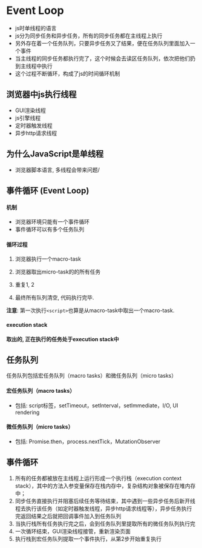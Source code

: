 # Event Loop

- js时单线程的语言
- js分为同步任务和异步任务，所有的同步任务都在主线程上执行
- 另外存在着一个任务队列，只要异步任务又了结果，便在任务队列里面加入一个事件
- 当主线程的同步任务都执行完了，这个时候会去读区任务队列，依次把他们扔到主线程中执行
- 这个过程不断循环，构成了js的时间循环机制



## 浏览器中js执行线程

- GUI渲染线程
- js引擎线程
- 定时器触发线程
- 异步http请求线程





## 为什么JavaScript是单线程

- 浏览器脚本语言, 多线程会带来问题/



## 事件循环 (Event Loop)

#### 机制

- 浏览器环境只能有一个事件循环
- 事件循环可以有多个任务队列



#### 循环过程

1. 浏览器执行一个macro-task

2. 浏览器取出micro-task的的所有任务
3. 重复1, 2
4. 最终所有队列清空, 代码执行完毕.



**注意**: 第一次执行`<script>`也算是从macro-task中取出一个macro-task.

#### execution stack

**取出的, 正在执行的任务处于execution stack中**



## 任务队列

任务队列包括宏任务队列（macro tasks）和微任务队列（micro tasks）

#### 宏任务队列（macro tasks）

- 包括: script标签，setTimeout，setInterval，setImmediate，I/O, UI rendering



#### 微任务队列（micro tasks）

- 包括: Promise.then，process.nextTick，MutationObserver





## 事件循环

1. 所有的任务都被放在主线程上运行形成一个执行栈（execution context stack），其中的方法入参变量保存在栈内存中，复杂结构对象被保存在堆内存中；
2. 同步任务直接执行并阻塞后续任务等待结束，其中遇到一些异步任务后新开线程去执行该任务（如定时器触发线程，异步http请求线程等），异步任务执行完返回结果之后就把回调事件加入到任务队列
3. 当执行栈所有任务执行完之后，会到任务队列里提取所有的微任务队列执行完
4. 一次循环结束，GUI渲染线程接管，重新渲染页面
5. 执行栈到宏任务队列提取一个事件执行，从第2步开始重复执行